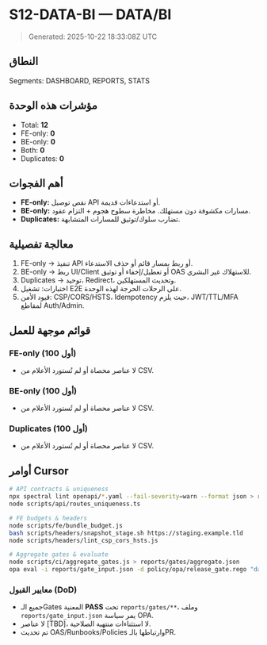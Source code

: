 # S12-DATA-BI — DATA/BI

> Generated: 2025-10-22 18:33:08Z UTC


## النطاق
Segments: DASHBOARD, REPORTS, STATS

## مؤشرات هذه الوحدة
- Total: **12**
- FE-only: **0**
- BE-only: **0**
- Both: **0**
- Duplicates: **0**

## أهم الفجوات
- **FE-only:** نقص توصيل API أو استدعاءات قديمة.
- **BE-only:** مسارات مكشوفة دون مستهلك. مخاطرة سطوح هجوم + التزام عقود.
- **Duplicates:** تضارب سلوك/توثيق للمسارات المتشابهة.

## معالجة تفصيلية
1) FE-only → تنفيذ API أو ربط بمسار قائم أو حذف الاستدعاء.
2) BE-only → ربط UI/Client أو تعطيل/إخفاء أو توثيق OAS للاستهلاك غير البشري.
3) Duplicates → توحيد، Redirect، وتحديث المستهلكين.
4) اختبارات: تشغيل E2E على الرحلات الحرجة لهذه الوحدة.
5) قيود الأمن: CSP/CORS/HSTS، Idempotency حيث يلزم، JWT/TTL/MFA لمقاطع Auth/Admin.

## قوائم موجهة للعمل
### FE-only (أول 100)
- لا عناصر محصاة أو لم تُستورد الأعلام من CSV.

### BE-only (أول 100)
- لا عناصر محصاة أو لم تُستورد الأعلام من CSV.

### Duplicates (أول 100)
- لا عناصر محصاة أو لم تُستورد الأعلام من CSV.

## أوامر Cursor
```bash
# API contracts & uniqueness
npx spectral lint openapi/*.yaml --fail-severity=warn --format json > reports/openapi/spectral.json
node scripts/api/routes_uniqueness.ts

# FE budgets & headers
node scripts/fe/bundle_budget.js
bash scripts/headers/snapshot_stage.sh https://staging.example.tld
node scripts/headers/lint_csp_cors_hsts.js

# Aggregate gates & evaluate
node scripts/ci/aggregate_gates.js > reports/gates/aggregate.json
opa eval -i reports/gate_input.json -d policy/opa/release_gate.rego "data.gate.allow"
```
### معايير القبول (DoD)
- جميع الـGates المعنية **PASS** تحت `reports/gates/**`، وملف `reports/gate_input.json` يمر سياسة OPA.
- لا عناصر [TBD]، لا استثناءات منتهية الصلاحية.
- تم تحديث OAS/Runbooks/Policies وارتباطها بالـPR.
